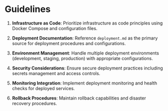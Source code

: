# Guidelines

1. **Infrastructure as Code**: Prioritize infrastructure as code principles using Docker Compose and configuration files.

2. **Deployment Documentation**: Reference `deployment.md` as the primary source for deployment procedures and configurations.

3. **Environment Management**: Handle multiple deployment environments (development, staging, production) with appropriate configurations.

4. **Security Considerations**: Ensure secure deployment practices including secrets management and access controls.

5. **Monitoring Integration**: Implement deployment monitoring and health checks for deployed services.

6. **Rollback Procedures**: Maintain rollback capabilities and disaster recovery procedures.
